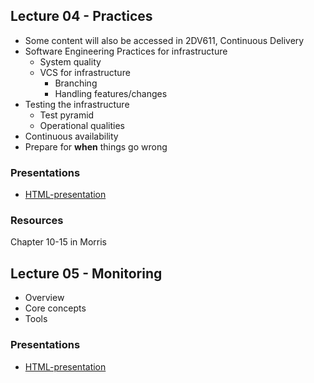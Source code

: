 ## Lecture 04 - Practices
* Some content will also be accessed in 2DV611, Continuous Delivery
* Software Engineering Practices for infrastructure
  * System quality
  * VCS for infrastructure
    * Branching
    * Handling features/changes
* Testing the infrastructure
  * Test pyramid
  * Operational qualities
* Continuous availability
* Prepare for **when** things go wrong

### Presentations
- [HTML-presentation](https://cdn.rawgit.com/2dv514/syllabus/master/lectures/04_practices/index.html#/)

<!--
- [Recording 2017-09-26, 13.15 (Youtube)](https://youtu.be/oO_8XGmvT3E?t=15m04s&list=PLSWJPPj5sKmpZej7KLd0yJcOMXP0ZVUtP)

<br />
<iframe width="560" height="315" src="https://www.youtube.com/embed/oO_8XGmvT3E?t=15m04s&list=PLSWJPPj5sKmpZej7KLd0yJcOMXP0ZVUtP" frameborder="0" allowfullscreen></iframe>
-->

### Resources
Chapter 10-15 in Morris

## Lecture 05 - Monitoring
* Overview
* Core concepts
* Tools

### Presentations
- [HTML-presentation](https://cdn.rawgit.com/2dv514/syllabus/master/lectures/05_monitoring/index.html#/)

<!--
- [Recording 2017-10-04, 13.15 (Youtube)](https://youtu.be/94XMsI2OqvM?t=18m25s&list=PLSWJPPj5sKmpZej7KLd0yJcOMXP0ZVUtP)

<br />
<iframe width="560" height="315" src="https://www.youtube.com/embed/94XMsI2OqvM?t=18m25s&list=PLSWJPPj5sKmpZej7KLd0yJcOMXP0ZVUtP" frameborder="0" allowfullscreen></iframe>

### Resources
-->